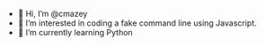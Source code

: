 - 👋 Hi, I’m @cmazey
- 👀 I’m interested in coding a fake command line using Javascript.
- 🌱 I’m currently learning Python

<!---
cmazey/cmazey is a ✨ special ✨ repository because its `README.md` (this file) appears on your GitHub profile.
You can click the Preview link to take a look at your changes.
--->
